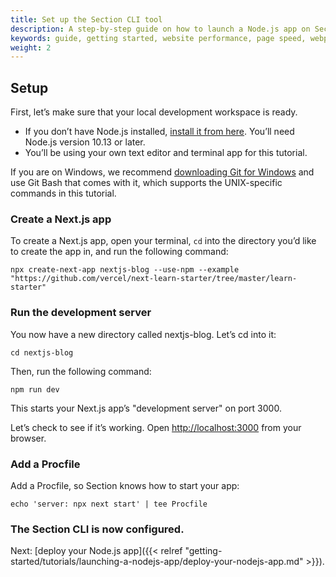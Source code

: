 ```yaml
---
title: Set up the Section CLI tool
description: A step-by-step guide on how to launch a Node.js app on Section.
keywords: guide, getting started, website performance, page speed, webpage speed, website security, content delivery network, CDN
weight: 2
---
```


## Setup

First, let’s make sure that your local development workspace is ready.

- If you don’t have Node.js installed, [install it from here](https://nodejs.org/en/). You’ll need Node.js version 10.13 or later.
- You’ll be using your own text editor and terminal app for this tutorial.

If you are on Windows, we recommend [downloading Git for Windows](https://gitforwindows.org/) and use Git Bash that comes with it, which supports the UNIX-specific commands in this tutorial.

### Create a Next.js app

To create a Next.js app, open your terminal, `cd` into the directory you’d like to create the app in, and run the following command:

```
npx create-next-app nextjs-blog --use-npm --example "https://github.com/vercel/next-learn-starter/tree/master/learn-starter"
```

### Run the development server

You now have a new directory called nextjs-blog. Let’s cd into it:

```
cd nextjs-blog
```

Then, run the following command:

```
npm run dev
```

This starts your Next.js app’s "development server" on port 3000.

Let’s check to see if it’s working. Open [http://localhost:3000](http://localhost:3000) from your browser.

### Add a Procfile

Add a Procfile, so Section knows how to start your app:

```
echo 'server: npx next start' | tee Procfile
```

### The Section CLI is now configured.

Next: [deploy your Node.js app]({{< relref "getting-started/tutorials/launching-a-nodejs-app/deploy-your-nodejs-app.md" >}}).
